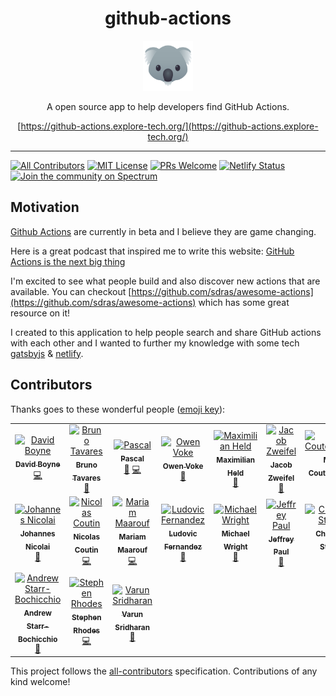 <div align="center">
<h1>github-actions</h1>
<a href="https://www.emojione.com/emoji/1f428">
<img height="80" width="80" alt="goat" src="./animal.png" />
</a>

<p>A open source app to help developers find GitHub Actions.</p>

[https://github-actions.explore-tech.org/](https://github-actions.explore-tech.org/)

</div>

<hr/>

[![All Contributors](https://img.shields.io/badge/all_contributors-17-orange.svg?style=flat-square)](#contributors) [![MIT License][license-badge]][license] [![PRs Welcome][prs-badge]][prs]
[![Netlify Status](https://api.netlify.com/api/v1/badges/135bba3e-819f-41a7-86f7-bc93cfecd07d/deploy-status)](https://app.netlify.com/sites/github-actions/deploys)
[![Join the community on Spectrum][spectrum-badge]][spectrum]

## Motivation

[Github Actions](https://css-tricks.com/introducing-github-actions/) are currently in beta and I believe they are game changing.

Here is a great podcast that inspired me to write this website: [GitHub Actions is the next big thing](https://changelog.com/podcast/331)

I'm excited to see what people build and also discover new actions that are available. You can checkout [https://github.com/sdras/awesome-actions](https://github.com/sdras/awesome-actions) which has some great resource on it!

I created to this application to help people search and share GitHub actions with each other and I wanted to further my knowledge with some tech [gatsbyjs](https://www.gatsbyjs.org/) & [netlify](https://www.netlify.com/).

## Contributors

Thanks goes to these wonderful people ([emoji key](https://github.com/all-contributors/all-contributors#emoji-key)):

<!-- ALL-CONTRIBUTORS-LIST:START - Do not remove or modify this section -->
<!-- prettier-ignore -->
<table><tr><td align="center"><a href="https://medium.com/@boyney123"><img src="https://avatars1.githubusercontent.com/u/3268013?v=4" width="100px;" alt="David Boyne"/><br /><sub><b>David Boyne</b></sub></a><br /><a href="https://github.com/boyney123/github-actions/commits?author=boyney123" title="Code">💻</a></td><td align="center"><a href="http://bltavares.com"><img src="https://avatars1.githubusercontent.com/u/109474?v=4" width="100px;" alt="Bruno Tavares"/><br /><sub><b>Bruno Tavares</b></sub></a><br /><a href="https://github.com/boyney123/github-actions/commits?author=bltavares" title="Documentation">📖</a></td><td align="center"><a href="https://twitter.com/pascalgn"><img src="https://avatars2.githubusercontent.com/u/432333?v=4" width="100px;" alt="Pascal"/><br /><sub><b>Pascal</b></sub></a><br /><a href="https://github.com/boyney123/github-actions/commits?author=pascalgn" title="Documentation">📖</a> <a href="https://github.com/boyney123/github-actions/commits?author=pascalgn" title="Code">💻</a></td><td align="center"><a href="https://pxgamer.xyz"><img src="https://avatars0.githubusercontent.com/u/1899334?v=4" width="100px;" alt="Owen Voke"/><br /><sub><b>Owen Voke</b></sub></a><br /><a href="https://github.com/boyney123/github-actions/commits?author=pxgamer" title="Documentation">📖</a></td><td align="center"><a href="http://www.maxheld.de/"><img src="https://avatars0.githubusercontent.com/u/5372770?v=4" width="100px;" alt="Maximilian Held"/><br /><sub><b>Maximilian Held</b></sub></a><br /><a href="https://github.com/boyney123/github-actions/commits?author=maxheld83" title="Documentation">📖</a></td><td align="center"><a href="https://github.com/jzweifel"><img src="https://avatars0.githubusercontent.com/u/39281691?v=4" width="100px;" alt="Jacob Zweifel"/><br /><sub><b>Jacob Zweifel</b></sub></a><br /><a href="https://github.com/boyney123/github-actions/commits?author=jzweifel" title="Documentation">📖</a></td><td align="center"><a href="https://mikecoutermarsh.com"><img src="https://avatars0.githubusercontent.com/u/155044?v=4" width="100px;" alt="Mike Coutermarsh"/><br /><sub><b>Mike Coutermarsh</b></sub></a><br /><a href="https://github.com/boyney123/github-actions/commits?author=mscoutermarsh" title="Documentation">📖</a></td></tr><tr><td align="center"><a href="https://github.com/jonico"><img src="https://avatars3.githubusercontent.com/u/1872314?v=4" width="100px;" alt="Johannes Nicolai"/><br /><sub><b>Johannes Nicolai</b></sub></a><br /><a href="https://github.com/boyney123/github-actions/commits?author=jonico" title="Documentation">📖</a></td><td align="center"><a href="https://nicolas-coutin.fr"><img src="https://avatars1.githubusercontent.com/u/6564012?v=4" width="100px;" alt="Nicolas Coutin"/><br /><sub><b>Nicolas Coutin</b></sub></a><br /><a href="https://github.com/boyney123/github-actions/commits?author=Ilshidur" title="Code">💻</a></td><td align="center"><a href="https://maarouf.me"><img src="https://avatars0.githubusercontent.com/u/10760189?v=4" width="100px;" alt="Mariam Maarouf"/><br /><sub><b>Mariam Maarouf</b></sub></a><br /><a href="https://github.com/boyney123/github-actions/commits?author=mariamrf" title="Code">💻</a></td><td align="center"><a href="https://twitter.com/ludnadez"><img src="https://avatars0.githubusercontent.com/u/5674651?v=4" width="100px;" alt="Ludovic Fernandez"/><br /><sub><b>Ludovic Fernandez</b></sub></a><br /><a href="https://github.com/boyney123/github-actions/commits?author=ldez" title="Documentation">📖</a></td><td align="center"><a href="http://codular.com"><img src="https://avatars1.githubusercontent.com/u/348317?v=4" width="100px;" alt="Michael Wright"/><br /><sub><b>Michael Wright</b></sub></a><br /><a href="https://github.com/boyney123/github-actions/commits?author=michaelw90" title="Documentation">📖</a></td><td align="center"><a href="https://jeffpaul.com/"><img src="https://avatars2.githubusercontent.com/u/2818133?v=4" width="100px;" alt="Jeffrey Paul"/><br /><sub><b>Jeffrey Paul</b></sub></a><br /><a href="https://github.com/boyney123/github-actions/commits?author=jeffpaul" title="Documentation">📖</a></td><td align="center"><a href="https://hymnos.existenz.ch"><img src="https://avatars0.githubusercontent.com/u/288493?v=4" width="100px;" alt="Christian Studer"/><br /><sub><b>Christian Studer</b></sub></a><br /><a href="https://github.com/boyney123/github-actions/commits?author=cstuder" title="Documentation">📖</a></td></tr><tr><td align="center"><a href="http://blog.andrewsomething.com/"><img src="https://avatars0.githubusercontent.com/u/46943?v=4" width="100px;" alt="Andrew Starr-Bochicchio"/><br /><sub><b>Andrew Starr-Bochicchio</b></sub></a><br /><a href="https://github.com/boyney123/github-actions/commits?author=andrewsomething" title="Documentation">📖</a></td><td align="center"><a href="http://www.linkedin.com/in/sterhodes"><img src="https://avatars3.githubusercontent.com/u/130488?v=4" width="100px;" alt="Stephen Rhodes"/><br /><sub><b>Stephen Rhodes</b></sub></a><br /><a href="https://github.com/boyney123/github-actions/commits?author=MrRhodes" title="Code">💻</a></td><td align="center"><a href="http://varunsridharan.in"><img src="https://avatars1.githubusercontent.com/u/1884287?v=4" width="100px;" alt="Varun Sridharan"/><br /><sub><b>Varun Sridharan</b></sub></a><br /><a href="https://github.com/boyney123/github-actions/commits?author=varunsridharan" title="Documentation">📖</a></td></tr></table>

<!-- ALL-CONTRIBUTORS-LIST:END -->

This project follows the [all-contributors](https://github.com/all-contributors/all-contributors) specification. Contributions of any kind welcome!

<!-- prettier-ignore-start -->

[spectrum-badge]: https://withspectrum.github.io/badge/badge.svg
[spectrum]: https://spectrum.chat/github-actions
[license-badge]: https://img.shields.io/badge/License-MIT-yellow.svg
[license]: https://github.com/boyney123/github-actions/blob/master/LICENSE
[prs-badge]: https://img.shields.io/badge/PRs-welcome-brightgreen.svg?style=flat-square
[prs]: http://makeapullrequest.com
<!-- prettier-ignore-end -->
